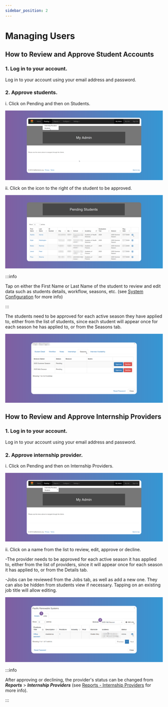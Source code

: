 ```yaml
---
sidebar_position: 2
---
```


# Managing Users

## How to Review and Approve Student Accounts

### 1. Log in to your account.

Log in to your account using your email address and password.

### 2. Approve students.

i. Click on Pending and then on Students.

![Reset Password](images/pending-students.png)

ii. Click on the icon to the right of the student to be approved.

![Reset Password](images/approve-students.png)

:::info

Tap on either the First Name or Last Name of the student to review and edit data such as students details, workflow, seasons, etc. (see [System Configuration](/school-admins/system-configuration) for more info)

:::

The students need to be approved for each active season they have applied to, either from the list of students, since each student will appear once for each season he has applied to, or from the Seasons tab.

![Reset Password](images/approve-students-seasons-tab.png)

## How to Review and Approve Internship Providers

### 1. Log in to your account.

Log in to your account using your email address and password.

### 2. Approve internship provider.

i. Click on Pending and then on Internship Providers.

![Reset Password](images/pending-provider.png)

ii. Click on a name from the list to review, edit, approve or decline.

-The provider needs to be approved for each active season it has applied to, either from the list of providers, since it will appear once for each season it has applied to, or from the Details tab.

-Jobs can be reviewed from the Jobs tab, as well as add a new one. They can also be hidden from students view if necessary. Tapping on an existing job title will allow editing.

![Reset Password](images/approve-provider-jobs-tab.png)

:::info

After approving or declining, the provider's status can be changed from **_Reports_** > **_Internship Providers_** (see [Reports - Internship Providers](/reports#how-to-run-the-internship-providers-report) for more info).

:::



